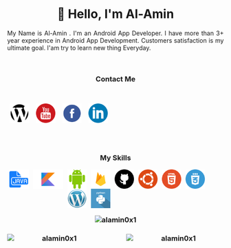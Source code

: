 <h1 align="center"> 👋 Hello, I'm Al-Amin</h1>

<!-- about-me section starts here  -->

<p align="justify">
My Name is Al-Amin . I'm an Android App Developer. I have more than 3+ year experience in Android App Development. Customers satisfaction is my ultimate goal. I'am try to learn new thing Everyday.</p>

<!-- about-me section ends here  -->

<br/>

<h3 align="center">Contact Me</h3></br>

<!-- Contact me section starts here  -->

[<img align="center" alt="website" title="website" width="45" hspace="6" src="./images/website.svg" />][website]
[<img align="center" alt="youtube" title="youtube link" width="45" hspace="6" src="./images/youtube.svg" />][youtube]
[<img align="center" alt="facebook" title="facebook" width="45" hspace="6" src="./images/facebook.svg" />][facebook]
[<img align="center" alt="linkedin" title="linkedin" width="45" hspace="6" src="./images/linkedin.svg" />][linkedin]
<br />
<br />

<!-- Contact me section ends here  -->
<br/>



<!-- web related skills section starts here  -->

<h3 align="center">My Skills</h3></p>
<img align="left" alt="java"  width="45" hspace="5" src="./images/java.svg" />
<img align="left" alt="kotlin"  width="70" hspace="5" src="./images/kotlin.svg" />
<img align="left" alt="android"  width="45" hspace="5" src="./images/android.svg" />
<img align="left" alt="firebase" width="45" hspace="5" src="./images/firebase.png" />
<img align="left" alt="github" width="45" hspace="5" src="./images/github.svg" />
<img align="left" alt="ubuntu" width="45" hspace="5" src="./images/ubuntu.png" />
<img align="left" alt="html5" width="45" hspace="5" src="./images/html5.svg" />
<img align="left" alt="css3" width="45" hspace="5" src="./images/css3.svg" />
<img align="left" alt="wordpress" width="45" hspace="5" src="./images/wordpress.png" />
<img align="left" alt="python" width="45" hspace="5" src="./images/python.svg" />

<br />
<br />
<br/>
<br/>


<!-- web related skills section ends here  -->
<br/>

<!-- github stats starts here  -->

<h3 align="center">
  <img height=auto width=45% src="https://github-readme-stats.vercel.app/api/top-langs?username=alamin0x1&show_icons=true&locale=en&layout=compact" alt="alamin0x1" />

</h3>

<h3 align="center">
<img  align="left"  width=45% src="https://github-readme-streak-stats.herokuapp.com/?user=alamin0x1&layout=compact" alt="alamin0x1" />


<img align="right" height=auto width=45% src="https://github-readme-stats.vercel.app/api?username=alamin0x1&show_icons=true&layout=compact" alt="alamin0x1" />
</h3>
<!-- github stats ends here  -->

<br/>


<!-- Links section starts here -->

[website]: https://developer-alamin.web.app/
[youtube]: https://www.youtube.com/channel/UCUl5pj84NxFiglFduWqBkKw
[facebook]: https://www.facebook.com/alamin1x0
[linkedin]: https://www.linkedin.com/in/alamin1x0/
[github]: https://github.com/alamin0x1


<!-- Links section ends here -->
